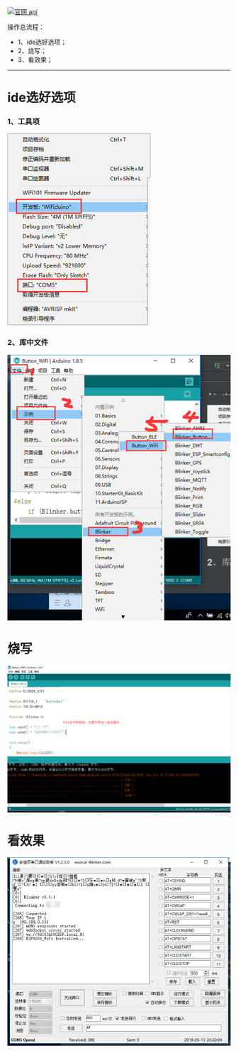 [![](https://img.shields.io/badge/官网-api-yellow.svg "官网 api")](https://blinker-iot.com/?file=001-%E5%BF%AB%E9%80%9F%E5%BC%80%E5%A7%8B/02-esp8266WiFi%E6%8E%A5%E5%85%A5)


操作总流程：
- 1、ide选好选项；
- 2、烧写；
- 3、看效果；

***
# ide选好选项
### 1、工具项
![](image/1-1.png)
### 2、库中文件
![](image/1-2.png)
# 烧写
![](image/1-3.png)
# 看效果
![](image/1-4.png)